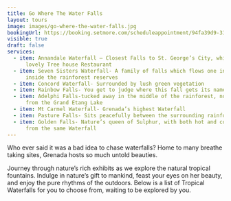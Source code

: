 ```yaml
---
title: Go Where The Water Falls
layout: tours
image: images/go-where-the-water-falls.jpg
bookingUrl: https://booking.setmore.com/scheduleappointment/94fa39d9-3139-41a9-b47e-20d34c9be61f/services/adc71bd7-e2bc-4b6b-9344-a285a785e02b?source=settings
visible: true
draft: false
services:
  - item: Annandale Waterfall – Closest Falls to St. George’s City, which hosts a
      lovely Tree house Restaurant
  - item: Seven Sisters Waterfall- A family of falls which flows one into the other,
      inside the rainforest reserves
  - item: Concord Waterfall- Surrounded by lush green vegetation
  - item: Rainbow Falls- You get to judge where this fall gets its name from
  - item: Adelphi Falls-tucked away in the middle of the rainforest, not too far
      from the Grand Etang Lake
  - item: Mt Carmel Waterfall- Grenada’s highest Waterfall
  - item: Pasture Falls- Sits peacefully between the surrounding rainforest
  - item: Golden Falls- Nature’s queen of Sulphur, with both hot and cold fountains,
      from the same Waterfall
---
```


Who ever said it was a bad idea to chase waterfalls? Home to many breathe taking sites, Grenada hosts so much untold beauties.

Journey through nature’s rich exhibits as we explore the natural tropical fountains. Indulge in nature’s gift to mankind, feast your eyes on her beauty, and enjoy the pure rhythms of the outdoors. Below is a list of Tropical Waterfalls for you to choose from, waiting to be explored by you.
